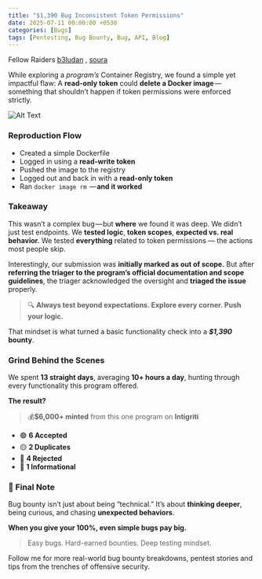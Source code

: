 ```yaml
---
title: "$1,390 Bug Inconsistent Token Permissions"
date: 2025-07-11 00:00:00 +0530
categories: [Bugs]
tags: [Pentesting, Bug Bounty, Bug, API, Blog]
---
```


Fellow Raiders [b3ludan](https://www.linkedin.com/in/b3ludan/) , [soura](https://www.linkedin.com/in/sourajit-mukherjee-915060266/)

While exploring a _program’s_ Container Registry, we found a simple yet impactful flaw:
A **read-only token** could **delete a Docker image** — something that shouldn’t happen if token permissions were enforced strictly.

![Alt Text](/img/tron/api.png)

### Reproduction Flow

-   Created a simple Dockerfile
-   Logged in using a **read-write token**
-   Pushed the image to the registry
-   Logged out and back in with a **read-only token**
-   Ran `docker image rm`  — **and it worked**

### Takeaway

This wasn’t a complex bug — but **where** we found it was deep. We didn’t just test endpoints. We **tested logic**, **token scopes**, **expected vs. real behavior.** We tested **everything** related to token permissions — the actions most people skip.

Interestingly, our submission was **initially marked as out of scope.** But after **referring the triager to the program’s official documentation and scope guidelines**, the triager acknowledged the oversight and **triaged the issue** properly.

> 🔍 **Always test beyond expectations. Explore every corner. Push your logic.**

That mindset is what turned a basic functionality check into a **_$1,390_ bounty**.

### Grind Behind the Scenes

We spent **13 straight days**, averaging **10+ hours a day**, hunting through every functionality this program offered.

**The result?**

> 💰**$6,000+ minted** from this one program on **Intigriti**

-   🟢 **6 Accepted**
-   🟡 **2 Duplicates**
-   🔴 **4 Rejected**
-   🔵 **1 Informational**

### 🧠 Final Note

Bug bounty isn’t just about being “technical.” It’s about **thinking deeper**, being curious, and chasing **unexpected behaviors**.

**When you give your 100%, even simple bugs pay big.**

> Easy bugs. Hard-earned bounties. Deep testing mindset.

Follow me for more real-world bug bounty breakdowns, pentest stories and tips from the trenches of offensive security.

